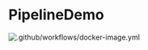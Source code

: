 # PipelineDemo
![.github/workflows/docker-image.yml](https://github.com/Emil428f/PipelineDemo/workflows/.github/workflows/docker-image.yml/badge.svg)
